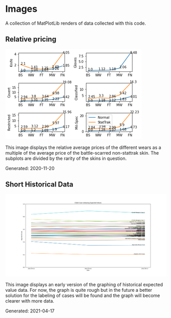 # Images

A collection of MatPlotLib renders of data collected with this code.

## Relative pricing

![Relative pricing](https://raw.githubusercontent.com/MichaelMBradley/CSGOCaseValues/master/img/relativepricing.png)

This image displays the relative average prices of the different wears as a multiple of the average price of the battle-scarred non-stattrak skin. The subplots are divided by the rarity of the skins in question.

Generated: 2020-11-20

## Short Historical Data

![Short historical data](https://raw.githubusercontent.com/MichaelMBradley/CSGOCaseValues/master/img/3daydatav1.png)

This image displays an early version of the graphing of historical expected value data. For now, the graph is quite rough but in the future a better solution for the labeling of cases will be found and the graph will become clearer with more data.

Generated: 2021-04-17
